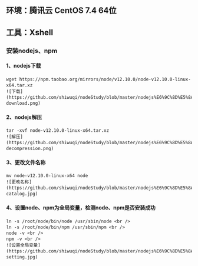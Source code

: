 ## 环境：腾讯云 CentOS 7.4 64位
## 工具：Xshell

### 安装nodejs、npm
  #### 1、nodejs下载  
    wget https://npm.taobao.org/mirrors/node/v12.10.0/node-v12.10.0-linux-x64.tar.xz
    ![下载](https://github.com/shiwuqi/nodeStudy/blob/master/nodejs%E6%9C%8D%E5%8A%A1%E5%99%A8%E9%83%A8%E7%BD%B2/assets/images/node-download.png)

  #### 2、nodejs解压  
    tar -xvf node-v12.10.0-linux-x64.tar.xz
    ![解压](https://github.com/shiwuqi/nodeStudy/blob/master/nodejs%E6%9C%8D%E5%8A%A1%E5%99%A8%E9%83%A8%E7%BD%B2/assets/images/node-decompression.png)

  #### 3、更改文件名称  
    mv node-v12.10.0-linux-x64 node
    ![更改名称](https://github.com/shiwuqi/nodeStudy/blob/master/nodejs%E6%9C%8D%E5%8A%A1%E5%99%A8%E9%83%A8%E7%BD%B2/assets/images/node-catalog.jpg)
  
  #### 4、设置node、npm为全局变量，检测node、npm是否安装成功  
    ln -s /root/node/bin/node /usr/sbin/node <br />
    ln -s /root/node/bin/npm /usr/sbin/npm <br />
    node -v <br />
    npm -v <br />
    ![设置全局变量](https://github.com/shiwuqi/nodeStudy/blob/master/nodejs%E6%9C%8D%E5%8A%A1%E5%99%A8%E9%83%A8%E7%BD%B2/assets/images/node-setting.jpg)

  